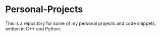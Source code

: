 # Personal-Projects
This is a repository for some of my personal projects and code snippets, written in C++ and Python.
